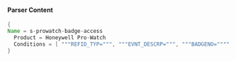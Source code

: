 #### Parser Content
```Java
{
Name = s-prowatch-badge-access
  Product = Honeywell Pro-Watch
  Conditions = [ """REFID_TYP=""", """EVNT_DESCRP=""", """BADGENO="""" ]
}
```